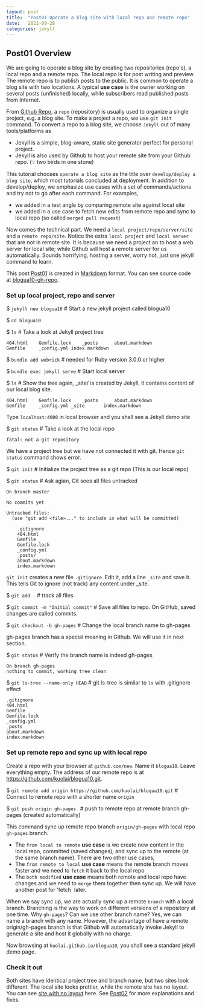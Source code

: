 ```yaml
---
layout: post
title:  "Post01 Operate a blog site with local repo and remote repo"
date:   2021-09-28
categories: jekyll
---
```


## Post01 Overview

We are going to operate a blog site by creating two repositories (repo's), a local repo and a remote repo. The local repo is for post writing and preview. The remote repo is to publish posts to the public. 
It is common to operate a blog site with two locations. A typical **use case** is the owner working on several posts (unfinished) locally, while subscribers read published posts from Internet.

From [Github Repo], a `repo` (repository) is usually used to organize a single project, e.g. a blog site. To make a project a repo, we use `git init` command. To convert a repo to a blog site, we choose `Jekyll` out of many tools/platforms as 
 - Jekyll is a simple, blog-aware, static site generator perfect for personal project. 
 - Jekyll is also used by Github to host your remote site from your Github repo.  (💡 two birds in one stone)

This tutorial chooses `operate a blog site` as the title over `develop/deploy a blog site`, which most tutorials concluded at deployment. In addition to develop/deploy, we emphasize use cases with a set of commands/actions and try not to go after each command. For examples, 
 - we added in a test angle by comparing remote site against locat site
 - we added in a use case to fetch new edits from remote repo and sync to local repo (so called `merged pull request`)

Now comes the technical part. We need a `local project/repo/server/site` and a `remote repo/site`. Notice the extra `local project` and `local server` that are not in remote site. It is because we need a project an to host a web server for local site; while Github will host a remote server for us automatically. Sounds horrifying, hosting a server, worry not, just one jekyll command to learn.

This post [Post01] is created in [Markdown] format. You can see source code at [blogua10-gh-repo].

### Set up local project, repo and server

  $ `jekyll new blogua10`  # Start a new jekyll project called blogua10

  $ `cd blogua10`  

  $ `ls`  # Take a look at Jekyll project tree
```
404.html	Gemfile.lock	_posts		about.markdown
Gemfile		_config.yml	index.markdown
```

  $ `bundle add webrick`  # needed for Ruby version 3.0.0 or higher

  $ `bundle exec jekyll serve`  # Start local server

  $ `ls` # Show the tree again, _site/ is created by Jekyll, it contains content of our local blog site.
  ```
404.html	Gemfile.lock	_posts		about.markdown
Gemfile		_config.yml	_site		index.markdown
```

  Type `localhost:4000` in local browser and you shall see a Jekyll demo site

  $ `git status` # Take a look at the local repo
```
fatal: not a git repository
```

  We have a project tree but we have not connected it with git. Hence `git status` command shows error.

  $ `git init`  # Initialize the project tree as a git repo (This is our local repo) 

  $ `git status` # Ask agian, Git sees all files untracked
```
On branch master

No commits yet

Untracked files:
  (use "git add <file>..." to include in what will be committed)

	.gitignore
	404.html
	Gemfile
	Gemfile.lock
	_config.yml
	_posts/
	about.markdown
	index.markdown
```

 `git init` creates a new file `.gitignore`. Edit it, add a line `_site` and save it. This tells Git to ignore (not track) any content under _site.

 $ `git add .`  # track all files

 $ `git commit -m "Initial commit"`  # Save all files to repo. On GitHub, saved changes are called commits.

 $ `git checkout -b gh-pages`  # Change the local branch name to gh-pages

 gh-pages branch has a special meaning in Github. We will use it in next section.

 $ `git status` # Verify the branch name is indeed gh-pages
```
On branch gh-pages
nothing to commit, working tree clean
```
 $ `git ls-tree --name-only HEAD` # git ls-tree is similar to `ls` with .gitignore effect
 ```
.gitignore
404.html
Gemfile
Gemfile.lock
_config.yml
_posts
about.markdown
index.markdown
```

### Set up remote repo and sync up with local repo

Create a repo with your browser at `github.com/new`. Name it `blogua10`. Leave everything empty. The address of our remote repo is at https://github.com/kuolai/blogua10.git.

 $ `git remote add origin https://github.com/kuolai/blogua10.git` # Connect to remote repo with a shorter name `origin`

 $ `git push origin gh-pages ` # push to remote repo at remote branch gh-pages (created automatically)

 This command sync up remote repo branch `origin/gh-pages` with local repo `gh-pages` branch. 
  - The `from local to remote` **use case** is we create new content in the local repo, committed (saved changes), and sync up to the remote (at the same branch name). There are two other use cases, 
  - The `from remote to local` **use case** means the remote branch moves faster and we need to `fetch` it back to the local repo
  - The `both modified` **use case** means both remote and local repo have changes and we need to `merge` them together then sync up. We will have another post for 'fetch` later.

 When we say sync up, we are actually sync up a remote `branch` with a local branch. Branching is the way to work on different versions of a repository at one time. 
 Why `gh-pages`? Can we use other branch name? Yes, we can name a branch with any name. However, the advantage of have a remote origin/gh-pages branch is that Github will automatically invoke Jekyll to generate a site and host it globally with no charge.

 Now browsing at `kuolai.github.io/blogua10`, you shall see a standard jekyll demo page.

### Check it out

Both sites have identical project tree and branch name, but two sites look different. The local site looks prettier, while the remote site has no layout. You can see [site with no layout] here. See [Post02] for more explanations and fixes.


[jekyll]: https://jekyllrb.com/
[Github Repo]: https://guides.github.com/activities/hello-world/#repository
[git]: https://github.com/git-guides/install-git
[markdown]: https://www.markdownguide.org/basic-syntax/
[site with no layout]: https://kuolai.github.io/blogua07/
[Post01]: /jekyll/2021/09/28/post01.html
[Post02]: /jekyll/2021/09/28/post02.html
[Github gh-pages]: https://pages.github.com/
[blogua10-gh-repo]:   https://github.com/kuolai/blogua10
